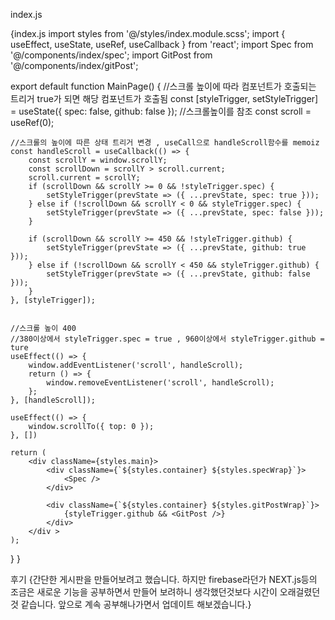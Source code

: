 index.js

{index.js
import styles from '@/styles/index.module.scss';
import { useEffect, useState, useRef, useCallback } from 'react';
import Spec from '@/components/index/spec';
import GitPost from '@/components/index/gitPost';

export default function MainPage() {
    //스크롤 높이에 따라 컴포넌트가 호출되는 트리거 true가 되면 해당 컴포넌트가 호출됨
    const [styleTrigger, setStyleTrigger] = useState({
        spec: false,
        github: false
    });
    //스크롤높이를 참조
    const scroll = useRef(0);

    //스크롤의 높이에 따른 상태 트리거 변경 , useCall으로 handleScroll함수를 memoiz
    const handleScroll = useCallback(() => {
        const scrollY = window.scrollY;
        const scrollDown = scrollY > scroll.current;
        scroll.current = scrollY;
        if (scrollDown && scrollY >= 0 && !styleTrigger.spec) {
            setStyleTrigger(prevState => ({ ...prevState, spec: true }));
        } else if (!scrollDown && scrollY < 0 && styleTrigger.spec) {
            setStyleTrigger(prevState => ({ ...prevState, spec: false }));
        }

        if (scrollDown && scrollY >= 450 && !styleTrigger.github) {
            setStyleTrigger(prevState => ({ ...prevState, github: true }));
        } else if (!scrollDown && scrollY < 450 && styleTrigger.github) {
            setStyleTrigger(prevState => ({ ...prevState, github: false }));
        }
    }, [styleTrigger]);


    //스크롤 높이 400
    //380이상에서 styleTrigger.spec = true , 960이상에서 styleTrigger.github = ture
    useEffect(() => {
        window.addEventListener('scroll', handleScroll);
        return () => {
            window.removeEventListener('scroll', handleScroll);
        };
    }, [handleScroll]);

    useEffect(() => {
        window.scrollTo({ top: 0 });
    }, [])

    return (
        <div className={styles.main}>
            <div className={`${styles.container} ${styles.specWrap}`}>
                <Spec />
            </div>

            <div className={`${styles.container} ${styles.gitPostWrap}`}>
                {styleTrigger.github && <GitPost />}
            </div>
        </div >
    );
}
}

후기
{간단한 게시판을 만들어보려고 했습니다. 하지만 firebase라던가 NEXT.js등의 조금은 새로운 기능을 공부하면서 만들어 보려하니 생각했던것보다 시간이 오래걸렸던것 같습니다. 앞으로 계속 공부해나가면서 업데이트 해보겠습니다.}